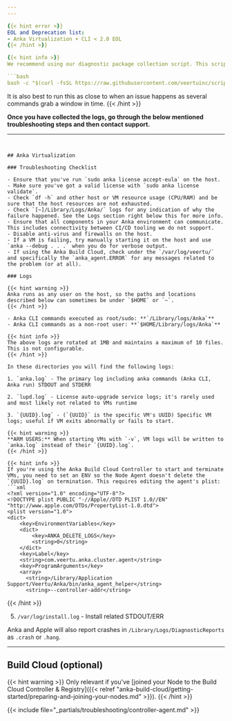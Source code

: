 ```yaml
---
---

{{< hint error >}}
EOL and Deprecation list:
- Anka Virtualization + CLI < 2.0 EOL
{{< /hint >}}

{{< hint info >}}
We recommend using our diagnostic package collection script. This script collects logs and usage statistics from the host and archives them.

```bash
bash -c "$(curl -fsSL https://raw.githubusercontent.com/veertuinc/scripts/main/generate-anka-node-diagnostics.bash)"
```

It is also best to run this as close to when an issue happens as several commands grab a window in time.
{{< /hint >}}

**Once you have collected the logs, go through the below mentioned troubleshooting steps and then contact support.**

---
```


## Anka Virtualization

### Troubleshooting Checklist

- Ensure that you've run `sudo anka license accept-eula` on the host.
- Make sure you've got a valid license with `sudo anka license validate`.
- Check `df -h` and other host or VM resource usage (CPU/RAM) and be sure that the host resources are not exhausted.
- Check `[~]/Library/Logs/Anka/` logs for any indication of why the failure happened. See the Logs section right below this for more info.
- Ensure that all components in your Anka environment can communicate. This includes connectivity between CI/CD tooling we do not support.
- Disable anti-virus and firewalls on the host.
- If a VM is failing, try manually starting it on the host and use `anka --debug . . .` when you do for verbose output.
- If using the Anka Build Cloud, check under the `/var/log/veertu/` and specifically the `anka_agent.ERROR` for any messages related to the problem (or at all).

### Logs

{{< hint warning >}}
Anka runs as any user on the host, so the paths and locations described below can sometimes be under `$HOME` or `~`.
{{< /hint >}}

- Anka CLI commands executed as root/sudo: **`/Library/logs/Anka`**
- Anka CLI commands as a non-root user: **`$HOME/Library/logs/Anka`**

{{< hint info >}}
The above logs are rotated at 1MB and maintains a maximum of 10 files. This is not configurable.
{{< /hint >}}

In these directories you will find the following logs:

1. `anka.log` - The primary log including anka commands (Anka CLI, Anka run) STDOUT and STDERR

2. `lupd.log` - License auto-upgrade service logs; it's rarely used and most likely not related to VMs runtime

3. `{UUID}.log` - (`{UUID}` is the specific VM's UUID) Specific VM logs; useful if VM exits abnormally or fails to start.

{{< hint warning >}}
**ARM USERS:** When starting VMs with `-v`, VM logs will be written to `anka.log` instead of their `{UUID}.log`. 
{{< /hint >}}

{{< hint info >}}
If you're using the Anka Build Cloud Controller to start and terminate VMs, you need to set an ENV so the Node Agent doesn't delete the `{UUID}.log` on termination. This requires editing the agent's plist:
```xml
<?xml version="1.0" encoding="UTF-8"?>
<!DOCTYPE plist PUBLIC "-//Apple//DTD PLIST 1.0//EN" "http://www.apple.com/DTDs/PropertyList-1.0.dtd">
<plist version="1.0">
<dict>
    <key>EnvironmentVariables</key>
    <dict>
        <key>ANKA_DELETE_LOGS</key>
        <string>0</string>
    </dict>
    <key>Label</key>
    <string>com.veertu.anka.cluster.agent</string>
    <key>ProgramArguments</key>
    <array>
      <string>/Library/Application Support/Veertu/Anka/bin/anka_agent_helper</string>
      <string>--controller-addr</string>
```
{{< /hint >}}

5. `/var/log/install.log` - Install related STDOUT/ERR

Anka and Apple will also report crashes in `/Library/Logs/DiagnosticReports` as `.crash` or `.hang`.

---

## Build Cloud (optional)

{{< hint warning >}}
Only relevant if you've [joined your Node to the Build Cloud Controller & Registry]({{< relref "anka-build-cloud/getting-started/preparing-and-joining-your-nodes.md" >}}).
{{< /hint >}}

{{< include file="_partials/troubleshooting/controller-agent.md" >}}
